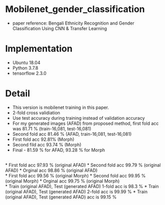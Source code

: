 # Mobilenet_gender_classification
* paper reference: Bengali Ethnicity Recognition and Gender Classification Using CNN & Transfer Learning

# Implementation
* Ubuntu 18.04
* Python 3.7.8
* tensorflow 2.3.0

# Detail
* This version is mobilenet training in this paper.
* 2-fold cross validiation
* Use test accuracy during training instead of validation accuracy
* For my generated images (AFAD) from proposed method, first fold acc was 81.71 % (train-16,081, test-16,081)
* Second fold acc 81.46 % (AFAD, train-16,081, test-16,081)
* First fold acc 92.81% (Morph)
* Second fild acc 93.74 % (Morph)
* Final - 81.59 % for AFAD, 93.28 % for Morph
<br/>
* First fold acc 97.93 % (original AFAD)
* Second fold acc 99.79 % (original AFAD)
* Orginal acc 98.86 % (original AFAD)
<br/>
* First fold acc 99.56 % (original Morph)
* Second fold acc 99.95 % (original Morph)
* Orginal acc 99.75 % (original Morph)
<br/>
* Train (original AFAD), Test (generated AFAD) 1-fold acc is 98.3 %
* Train (original AFAD), Test (generated AFAD) 2-fold acc is 99.99 %
* Train (original AFAD), Test (generated AFAD) acc is 99.15 %
